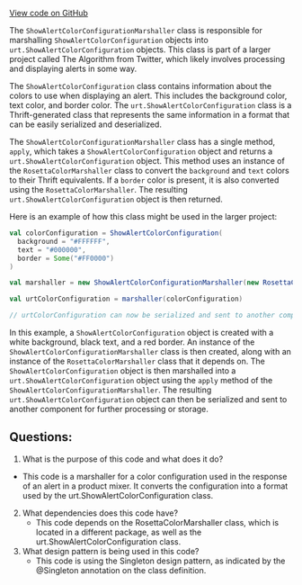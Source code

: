 [View code on GitHub](https://github.com/misbahsy/the-algorithm/product-mixer/core/src/main/scala/com/twitter/product_mixer/core/functional_component/marshaller/response/urt/alert/ShowAlertColorConfigurationMarshaller.scala)

The `ShowAlertColorConfigurationMarshaller` class is responsible for marshalling `ShowAlertColorConfiguration` objects into `urt.ShowAlertColorConfiguration` objects. This class is part of a larger project called The Algorithm from Twitter, which likely involves processing and displaying alerts in some way.

The `ShowAlertColorConfiguration` class contains information about the colors to use when displaying an alert. This includes the background color, text color, and border color. The `urt.ShowAlertColorConfiguration` class is a Thrift-generated class that represents the same information in a format that can be easily serialized and deserialized.

The `ShowAlertColorConfigurationMarshaller` class has a single method, `apply`, which takes a `ShowAlertColorConfiguration` object and returns a `urt.ShowAlertColorConfiguration` object. This method uses an instance of the `RosettaColorMarshaller` class to convert the `background` and `text` colors to their Thrift equivalents. If a `border` color is present, it is also converted using the `RosettaColorMarshaller`. The resulting `urt.ShowAlertColorConfiguration` object is then returned.

Here is an example of how this class might be used in the larger project:

```scala
val colorConfiguration = ShowAlertColorConfiguration(
  background = "#FFFFFF",
  text = "#000000",
  border = Some("#FF0000")
)

val marshaller = new ShowAlertColorConfigurationMarshaller(new RosettaColorMarshaller())

val urtColorConfiguration = marshaller(colorConfiguration)

// urtColorConfiguration can now be serialized and sent to another component for processing or storage
``` 

In this example, a `ShowAlertColorConfiguration` object is created with a white background, black text, and a red border. An instance of the `ShowAlertColorConfigurationMarshaller` class is then created, along with an instance of the `RosettaColorMarshaller` class that it depends on. The `ShowAlertColorConfiguration` object is then marshalled into a `urt.ShowAlertColorConfiguration` object using the `apply` method of the `ShowAlertColorConfigurationMarshaller`. The resulting `urt.ShowAlertColorConfiguration` object can then be serialized and sent to another component for further processing or storage.
## Questions: 
 1. What is the purpose of this code and what does it do?
   - This code is a marshaller for a color configuration used in the response of an alert in a product mixer. It converts the configuration into a format used by the urt.ShowAlertColorConfiguration class.
2. What dependencies does this code have?
   - This code depends on the RosettaColorMarshaller class, which is located in a different package, as well as the urt.ShowAlertColorConfiguration class.
3. What design pattern is being used in this code?
   - This code is using the Singleton design pattern, as indicated by the @Singleton annotation on the class definition.